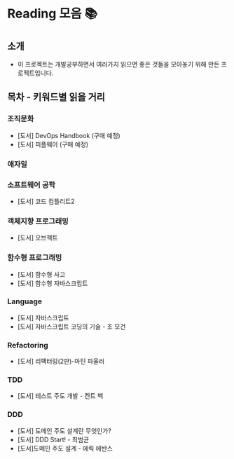 # Reading 모음 📚

## 소개

- 이 프로젝트는 개발공부하면서 여러가지 읽으면 좋은 것들을 모아놓기 위해 만든 프로젝트입니다.

## 목차 - 키워드별 읽을 거리
### 조직문화
- [도서] DevOps Handbook (구매 예정)
- [도서] 피플웨어 (구매 예정)


### 애자일




### 소프트웨어 공학

- [도서] 코드 컴플리트2

### 객체지향 프로그래밍

- [도서] 오브젝트

### 함수형 프로그래밍

- [도서] 함수형 사고
- [도서] 함수형 자바스크립트

### Language

- [도서] 자바스크립트
- [도서] 자바스크립트 코딩의 기술 - 조 모건

### Refactoring

- [도서] 리팩터링(2판)-마틴 파울러

### TDD

- [도서] 테스트 주도 개발 - 켄트 벡

### DDD

- [도서] 도메인 주도 설계란 무엇인가?
- [도서] DDD Start! - 최범균
- [도서]도메인 주도 설계 - 에릭 에반스
